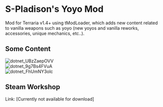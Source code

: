 # S-Pladison's Yoyo Mod
Mod for Terraria v1.4+ using tModLoader, which adds new content related to vanilla weapons such as yoyo (new yoyos and vanilla reworks, accessories, unique mechanics, etc..).

## Some Content
![dotnet_UBzZaepOVV](https://github.com/user-attachments/assets/62301d8f-6c3a-4b35-b50b-b17b91079794)</br>
![dotnet_9g7Bs4FVuA](https://github.com/user-attachments/assets/2e47ac34-3f8a-452a-bc14-b4288f726e3e)</br>
![dotnet_FhUmNY3olc](https://github.com/user-attachments/assets/d44c978a-a192-4b82-9b5e-a5b0a0272b99)

## Steam Workshop
Link: [Currently not available for download]

